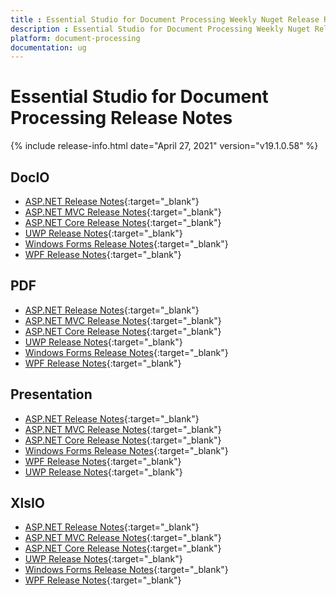 ```yaml
---
title : Essential Studio for Document Processing Weekly Nuget Release Release Notes  
description : Essential Studio for Document Processing Weekly Nuget Release Release Notes  
platform: document-processing
documentation: ug
---
```


# Essential Studio for Document Processing  Release Notes  

{% include release-info.html date="April 27, 2021" version="v19.1.0.58" %} 

## DocIO

* [ASP.NET Release Notes](/aspnet/release-notes/v19.1.0.58#docio){:target="_blank"}
* [ASP.NET MVC Release Notes](/aspnetmvc/release-notes/v19.1.0.58#docio){:target="_blank"}
* [ASP.NET Core Release Notes](/aspnet-core/release-notes/v19.1.0.58#docio){:target="_blank"}
* [UWP Release Notes](/uwp/release-notes/v19.1.0.58#docio){:target="_blank"}
* [Windows Forms Release Notes](/windowsforms/release-notes/v19.1.0.58#docio){:target="_blank"}
* [WPF Release Notes](/wpf/release-notes/v19.1.0.58#docio){:target="_blank"}


## PDF

* [ASP.NET Release Notes](/aspnet/release-notes/v19.1.0.58#pdf){:target="_blank"}
* [ASP.NET MVC Release Notes](/aspnetmvc/release-notes/v19.1.0.58#pdf){:target="_blank"}
* [ASP.NET Core Release Notes](/aspnet-core/release-notes/v19.1.0.58#pdf){:target="_blank"}
* [UWP Release Notes](/uwp/release-notes/v19.1.0.58#pdf){:target="_blank"}
* [Windows Forms Release Notes](/windowsforms/release-notes/v19.1.0.58#pdf){:target="_blank"}
* [WPF Release Notes](/wpf/release-notes/v19.1.0.58#pdf){:target="_blank"}


## Presentation

* [ASP.NET Release Notes](/aspnet/release-notes/v19.1.0.58#presentation){:target="_blank"}
* [ASP.NET MVC Release Notes](/aspnetmvc/release-notes/v19.1.0.58#presentation){:target="_blank"}
* [ASP.NET Core Release Notes](/aspnet-core/release-notes/v19.1.0.58#presentation){:target="_blank"}
* [Windows Forms Release Notes](/windowsforms/release-notes/v19.1.0.58#presentation){:target="_blank"}
* [WPF Release Notes](/wpf/release-notes/v19.1.0.58#presentation){:target="_blank"}
* [UWP Release Notes](/uwp/release-notes/v19.1.0.58#presentation){:target="_blank"}


## XlsIO

* [ASP.NET Release Notes](/aspnet/release-notes/v19.1.0.58#xlsio){:target="_blank"}
* [ASP.NET MVC Release Notes](/aspnetmvc/release-notes/v19.1.0.58#xlsio){:target="_blank"}
* [ASP.NET Core Release Notes](/aspnet-core/release-notes/v19.1.0.58#xlsio){:target="_blank"}
* [UWP Release Notes](/uwp/release-notes/v19.1.0.58#xlsio){:target="_blank"}
* [Windows Forms Release Notes](/windowsforms/release-notes/v19.1.0.58#xlsio){:target="_blank"}
* [WPF Release Notes](/wpf/release-notes/v19.1.0.58#xlsio){:target="_blank"}